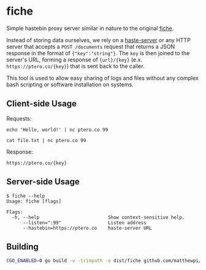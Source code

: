 # fiche

Simple hastebin proxy server similar in nature to the original
[fiche](https://github.com/solusipse/fiche).

Instead of storing data ourselves, we rely on a [haste-server](https://github.com/toptal/haste-server)
or any HTTP server that accepts a `POST /documents` request that returns a JSON response in the
format of `{"key":"string"}`. The `key` is then joined to the server's URL, forming a response of
`{url}/{key}` (e.x. `https://ptero.co/{key}`) that is sent back to the caller.

This tool is used to allow easy sharing of logs and files without any complex bash scripting or
software installation on systems.

## Client-side Usage

Requests:

```shell script
echo 'Hello, world!' | nc ptero.co 99
```

```shell script
cat file.txt | nc ptero.co 99
```

Response:

```text
https://ptero.co/{key}
```

## Server-side Usage

```text
$ fiche --help
Usage: fiche [flags]

Flags:
  -h, --help                         Show context-sensitive help.
      --listen=":99"                 Listen address
      --hastebin=https://ptero.co    haste-server URL
```

## Building

```bash
CGO_ENABLED=0 go build -v -trimpath -o dist/fiche github.com/matthewpi/fiche
```
